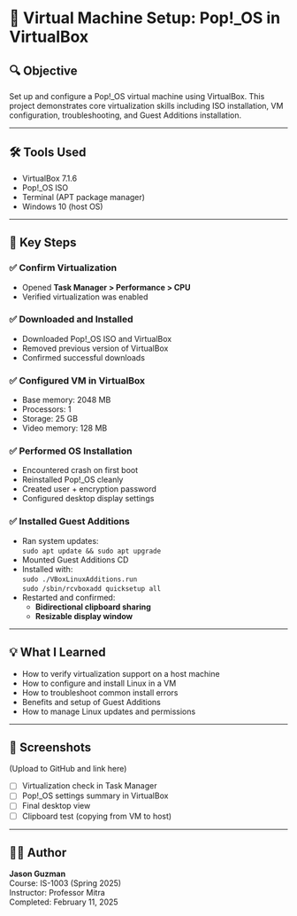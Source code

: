 # 🧰 Virtual Machine Setup: Pop!_OS in VirtualBox

## 🔍 Objective
Set up and configure a Pop!_OS virtual machine using VirtualBox. This project demonstrates core virtualization skills including ISO installation, VM configuration, troubleshooting, and Guest Additions installation.

---

## 🛠 Tools Used
- VirtualBox 7.1.6
- Pop!_OS ISO
- Terminal (APT package manager)
- Windows 10 (host OS)

---

## 🧪 Key Steps

### ✅ Confirm Virtualization
- Opened **Task Manager > Performance > CPU**
- Verified virtualization was enabled

### ✅ Downloaded and Installed
- Downloaded Pop!_OS ISO and VirtualBox
- Removed previous version of VirtualBox
- Confirmed successful downloads

### ✅ Configured VM in VirtualBox
- Base memory: 2048 MB
- Processors: 1
- Storage: 25 GB
- Video memory: 128 MB

### ✅ Performed OS Installation
- Encountered crash on first boot  
- Reinstalled Pop!_OS cleanly
- Created user + encryption password
- Configured desktop display settings

### ✅ Installed Guest Additions
- Ran system updates:  
  `sudo apt update && sudo apt upgrade`
- Mounted Guest Additions CD
- Installed with:  
  `sudo ./VBoxLinuxAdditions.run`  
  `sudo /sbin/rcvboxadd quicksetup all`
- Restarted and confirmed:
  - **Bidirectional clipboard sharing**
  - **Resizable display window**

---

## 💡 What I Learned
- How to verify virtualization support on a host machine
- How to configure and install Linux in a VM
- How to troubleshoot common install errors
- Benefits and setup of Guest Additions
- How to manage Linux updates and permissions

---

## 📸 Screenshots
(Upload to GitHub and link here)
- [ ] Virtualization check in Task Manager  
- [ ] Pop!_OS settings summary in VirtualBox  
- [ ] Final desktop view  
- [ ] Clipboard test (copying from VM to host)

---

## 🧑‍💻 Author
**Jason Guzman**  
Course: IS-1003 (Spring 2025)  
Instructor: Professor Mitra  
Completed: February 11, 2025

